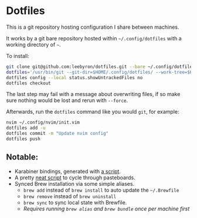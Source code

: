 # Dotfiles

This is a git repository hosting configuration I share between machines.

It works by a git bare repository hosted within `~/.config/dotfiles` with
a working directory of `~`.

To install:

```sh
git clone git@github.com:leebyron/dotfiles.git --bare ~/.config/dotfiles
dotfiles='/usr/bin/git --git-dir=$HOME/.config/dotfiles/ --work-tree=$HOME'
dotfiles config --local status.showUntrackedFiles no
dotfiles checkout
```

The last step may fail with a message about overwriting files, if so make sure
nothing would be lost and rerun with `--force`.

Afterwards, run the `dotfiles` command like you would `git`, for example:

```sh
nvim ~/.config/nvim/init.vim
dotfiles add -u
dotfiles commit -m "Update nvim config"
dotfiles push
```

## Notable:

* Karabiner bindings, generated with [a script](.local/karabiner).
* A pretty [neat script](.local/bin/pbshift) to cycle through pasteboards.
* Synced Brew installation via some simple aliases.
  * `brew add` instead of `brew install` to auto update the `~/.Brewfile`
  * `brew remove` instead of `brew uninstall`
  * `brew sync` to sync local state with Brewfile.
  * *Requires running `brew alias` and `brew bundle` once per machine first*
